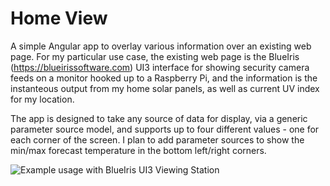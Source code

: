 # Home View

A simple Angular app to overlay various information over an existing web page. For my particular use case, the existing web page is the BlueIris (https://blueirissoftware.com) UI3 interface for showing security camera feeds on a monitor hooked up to a Raspberry Pi, and the information is the instanteous output from my home solar panels, as well as current UV index for my location.

The app is designed to take any source of data for display, via a generic parameter source model, and supports up to four different values - one for each corner of the screen. I plan to add parameter sources to show the min/max forecast temperature in the bottom left/right corners.

![Example usage with BlueIris UI3 Viewing Station](example.png)
